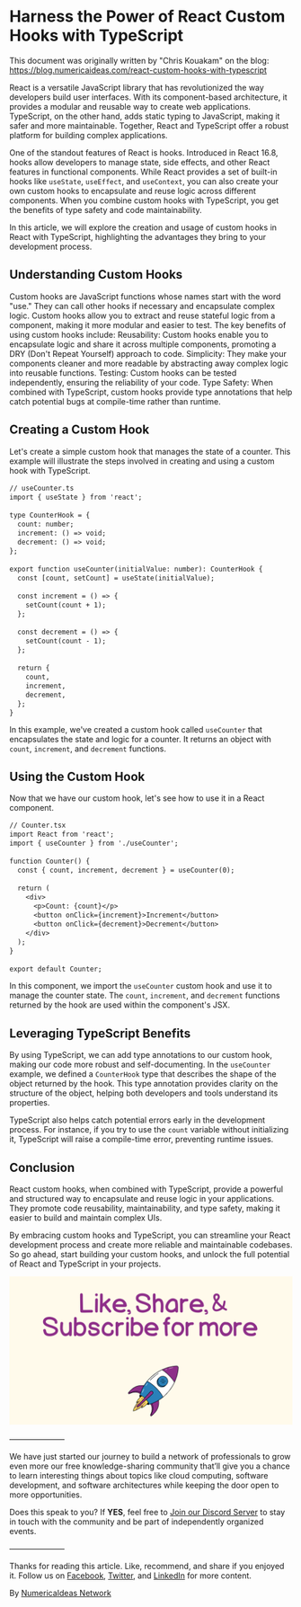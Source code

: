 # Harness the Power of React Custom Hooks with TypeScript

This document was originally written by "Chris Kouakam" on the blog: https://blog.numericaideas.com/react-custom-hooks-with-typescript

React is a versatile JavaScript library that has revolutionized the way developers build user interfaces. With its component-based architecture, it provides a modular and reusable way to create web applications. TypeScript, on the other hand, adds static typing to JavaScript, making it safer and more maintainable. Together, React and TypeScript offer a robust platform for building complex applications.

One of the standout features of React is hooks. Introduced in React 16.8, hooks allow developers to manage state, side effects, and other React features in functional components. While React provides a set of built-in hooks like `useState`, `useEffect`, and `useContext`, you can also create your own custom hooks to encapsulate and reuse logic across different components. When you combine custom hooks with TypeScript, you get the benefits of type safety and code maintainability.

In this article, we will explore the creation and usage of custom hooks in React with TypeScript, highlighting the advantages they bring to your development process.

## Understanding Custom Hooks
Custom hooks are JavaScript functions whose names start with the word "use." They can call other hooks if necessary and encapsulate complex logic. Custom hooks allow you to extract and reuse stateful logic from a component, making it more modular and easier to test. 
The key benefits of using custom hooks include:
Reusability: Custom hooks enable you to encapsulate logic and share it across multiple components, promoting a DRY (Don't Repeat Yourself) approach to code.
Simplicity: They make your components cleaner and more readable by abstracting away complex logic into reusable functions.
Testing: Custom hooks can be tested independently, ensuring the reliability of your code.
Type Safety: When combined with TypeScript, custom hooks provide type annotations that help catch potential bugs at compile-time rather than runtime.

## Creating a Custom Hook
Let's create a simple custom hook that manages the state of a counter. This example will illustrate the steps involved in creating and using a custom hook with TypeScript.

```tsx
// useCounter.ts
import { useState } from 'react';

type CounterHook = {
  count: number;
  increment: () => void;
  decrement: () => void;
};

export function useCounter(initialValue: number): CounterHook {
  const [count, setCount] = useState(initialValue);

  const increment = () => {
    setCount(count + 1);
  };

  const decrement = () => {
    setCount(count - 1);
  };

  return {
    count,
    increment,
    decrement,
  };
}
```

In this example, we've created a custom hook called `useCounter` that encapsulates the state and logic for a counter. It returns an object with `count`, `increment`, and `decrement` functions.

## Using the Custom Hook
Now that we have our custom hook, let's see how to use it in a React component.

```tsx
// Counter.tsx
import React from 'react';
import { useCounter } from './useCounter';

function Counter() {
  const { count, increment, decrement } = useCounter(0);

  return (
    <div>
      <p>Count: {count}</p>
      <button onClick={increment}>Increment</button>
      <button onClick={decrement}>Decrement</button>
    </div>
  );
}

export default Counter;
```

In this component, we import the `useCounter` custom hook and use it to manage the counter state. The `count`, `increment`, and `decrement` functions returned by the hook are used within the component's JSX.

## Leveraging TypeScript Benefits

By using TypeScript, we can add type annotations to our custom hook, making our code more robust and self-documenting. In the `useCounter` example, we defined a `CounterHook` type that describes the shape of the object returned by the hook. This type annotation provides clarity on the structure of the object, helping both developers and tools understand its properties.

TypeScript also helps catch potential errors early in the development process. For instance, if you try to use the `count` variable without initializing it, TypeScript will raise a compile-time error, preventing runtime issues.

## Conclusion

React custom hooks, when combined with TypeScript, provide a powerful and structured way to encapsulate and reuse logic in your applications. They promote code reusability, maintainability, and type safety, making it easier to build and maintain complex UIs.

By embracing custom hooks and TypeScript, you can streamline your React development process and create more reliable and maintainable codebases. So go ahead, start building your custom hooks, and unlock the full potential of React and TypeScript in your projects.

![GitCheatSheetCTA](images/cta.png)

———————

We have just started our journey to build a network of professionals to grow even more our free knowledge-sharing community that’ll give you a chance to learn interesting things about topics like cloud computing, software development, and software architectures while keeping the door open to more opportunities.

Does this speak to you? If **YES**, feel free to [Join our Discord Server](https://discord.numericaideas.com) to stay in touch with the community and be part of independently organized events.

———————

Thanks for reading this article. Like, recommend, and share if you enjoyed it. Follow us on [Facebook](https://www.facebook.com/numericaideas), [Twitter](https://twitter.com/numericaideas), and [LinkedIn](https://www.linkedin.com/company/numericaideas) for more content.


By [NumericaIdeas Network](https://numericaideas.com)
